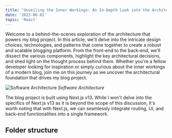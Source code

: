 ```yaml
---
title: 'Unveiling the Inner Workings: An In-Depth Look into the Architecture of My Blog Project'
date: '2023-06-01'
topic: 'React'
---
```


Welcome to a behind-the-scenes exploration of the architecture that powers my blog project. In this article, we'll delve into the intricate design choices, technologies, and patterns that come together to create a robust and scalable blogging platform. From the front-end to the back-end, we'll dissect the various components, highlight the key architectural decisions, and shed light on the thought process behind them. Whether you're a fellow developer looking for inspiration or simply curious about the inner workings of a modern blog, join me on this journey as we uncover the architectural foundation that drives my blog project.

![Software Architecture](/images/react/unveiling-the-inner-workings-an-in-depth-look-into-the-architecture-of-my-blog-project.webp)
_Software Architecture_

The blog project is built using Next.js v13. While I won't delve into the specifics of Next.js v13 as it is beyond the scope of this discussion, it's worth noting that with Next.js, we can seamlessly integrate routing, UI, and back-end functionalities into a single framework.

## Folder structure

